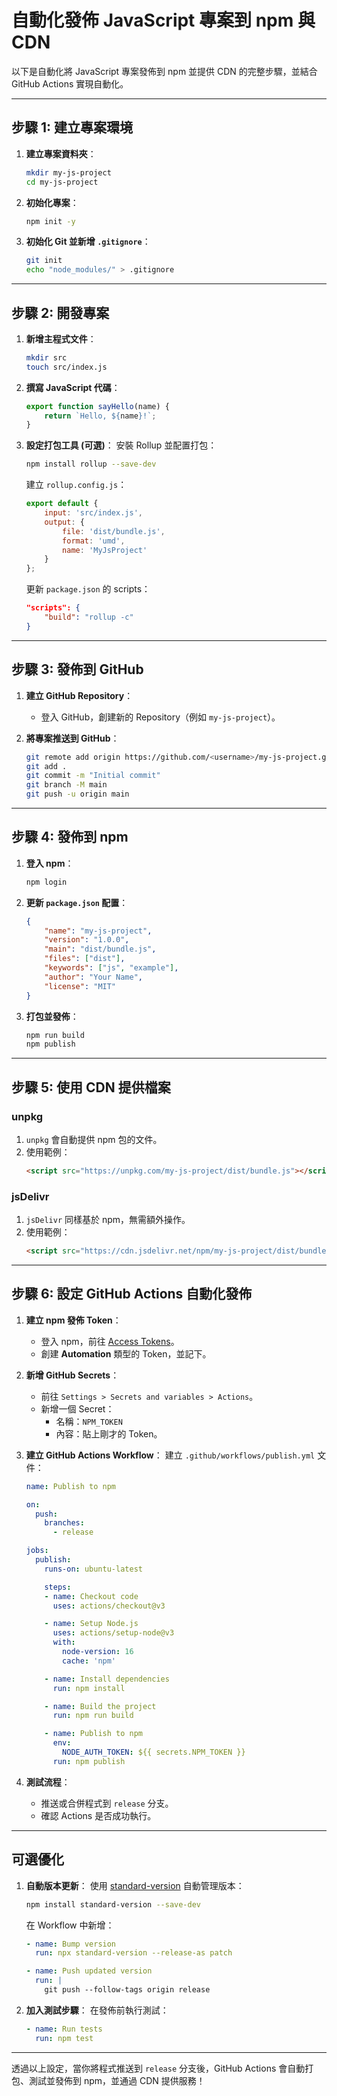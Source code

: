 # 自動化發佈 JavaScript 專案到 npm 與 CDN

以下是自動化將 JavaScript 專案發佈到 npm 並提供 CDN 的完整步驟，並結合 GitHub Actions 實現自動化。

---

## **步驟 1: 建立專案環境**

1. **建立專案資料夾**：
   ```bash
   mkdir my-js-project
   cd my-js-project
   ```

2. **初始化專案**：
   ```bash
   npm init -y
   ```

3. **初始化 Git 並新增 `.gitignore`**：
   ```bash
   git init
   echo "node_modules/" > .gitignore
   ```

---

## **步驟 2: 開發專案**

1. **新增主程式文件**：
   ```bash
   mkdir src
   touch src/index.js
   ```

2. **撰寫 JavaScript 代碼**：
   ```javascript
   export function sayHello(name) {
       return `Hello, ${name}!`;
   }
   ```

3. **設定打包工具 (可選)**：
   安裝 Rollup 並配置打包：
   ```bash
   npm install rollup --save-dev
   ```

   建立 `rollup.config.js`：
   ```javascript
   export default {
       input: 'src/index.js',
       output: {
           file: 'dist/bundle.js',
           format: 'umd',
           name: 'MyJsProject'
       }
   };
   ```

   更新 `package.json` 的 scripts：
   ```json
   "scripts": {
       "build": "rollup -c"
   }
   ```

---

## **步驟 3: 發佈到 GitHub**

1. **建立 GitHub Repository**：
   - 登入 GitHub，創建新的 Repository（例如 `my-js-project`）。

2. **將專案推送到 GitHub**：
   ```bash
   git remote add origin https://github.com/<username>/my-js-project.git
   git add .
   git commit -m "Initial commit"
   git branch -M main
   git push -u origin main
   ```

---

## **步驟 4: 發佈到 npm**

1. **登入 npm**：
   ```bash
   npm login
   ```

2. **更新 `package.json` 配置**：
   ```json
   {
       "name": "my-js-project",
       "version": "1.0.0",
       "main": "dist/bundle.js",
       "files": ["dist"],
       "keywords": ["js", "example"],
       "author": "Your Name",
       "license": "MIT"
   }
   ```

3. **打包並發佈**：
   ```bash
   npm run build
   npm publish
   ```

---

## **步驟 5: 使用 CDN 提供檔案**

### **unpkg**
1. `unpkg` 會自動提供 npm 包的文件。
2. 使用範例：
   ```html
   <script src="https://unpkg.com/my-js-project/dist/bundle.js"></script>
   ```

### **jsDelivr**
1. `jsDelivr` 同樣基於 npm，無需額外操作。
2. 使用範例：
   ```html
   <script src="https://cdn.jsdelivr.net/npm/my-js-project/dist/bundle.js"></script>
   ```

---

## **步驟 6: 設定 GitHub Actions 自動化發佈**

1. **建立 npm 發佈 Token**：
   - 登入 npm，前往 [Access Tokens](https://www.npmjs.com/settings/your-username/tokens)。
   - 創建 **Automation** 類型的 Token，並記下。

2. **新增 GitHub Secrets**：
   - 前往 `Settings > Secrets and variables > Actions`。
   - 新增一個 Secret：
     - 名稱：`NPM_TOKEN`
     - 內容：貼上剛才的 Token。

3. **建立 GitHub Actions Workflow**：
   建立 `.github/workflows/publish.yml` 文件：
   ```yaml
   name: Publish to npm

   on:
     push:
       branches:
         - release

   jobs:
     publish:
       runs-on: ubuntu-latest

       steps:
       - name: Checkout code
         uses: actions/checkout@v3

       - name: Setup Node.js
         uses: actions/setup-node@v3
         with:
           node-version: 16
           cache: 'npm'

       - name: Install dependencies
         run: npm install

       - name: Build the project
         run: npm run build

       - name: Publish to npm
         env:
           NODE_AUTH_TOKEN: ${{ secrets.NPM_TOKEN }}
         run: npm publish
   ```

4. **測試流程**：
   - 推送或合併程式到 `release` 分支。
   - 確認 Actions 是否成功執行。

---

## **可選優化**

1. **自動版本更新**：
   使用 [standard-version](https://github.com/conventional-changelog/standard-version) 自動管理版本：
   ```bash
   npm install standard-version --save-dev
   ```

   在 Workflow 中新增：
   ```yaml
   - name: Bump version
     run: npx standard-version --release-as patch

   - name: Push updated version
     run: |
       git push --follow-tags origin release
   ```

2. **加入測試步驟**：
   在發佈前執行測試：
   ```yaml
   - name: Run tests
     run: npm test
   ```

---

透過以上設定，當你將程式推送到 `release` 分支後，GitHub Actions 會自動打包、測試並發佈到 npm，並通過 CDN 提供服務！
